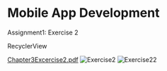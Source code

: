 # Mobile App Development
Assignment1: Exercise 2

RecyclerView

[Chapter3Excercise2.pdf](https://github.com/Kabba-bit/App_RecyclerView/files/8219152/Chapter3Excercise2.pdf)
![Exercise2](https://user-images.githubusercontent.com/56784250/157563055-f6155ad1-35f5-4c24-b695-087b15058456.jpg)
![Exercise22](https://user-images.githubusercontent.com/56784250/157563140-f241a9d5-7dac-4196-8704-57dc54e59857.jpg)
